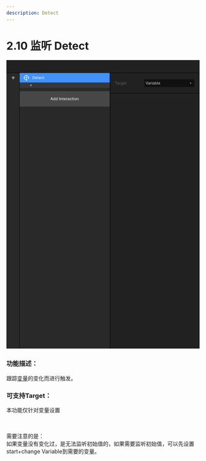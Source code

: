 ```yaml
---
description: Detect
---
```


# 2.10 监听 Detect

![](../../.gitbook/assets/Detect.png)

### 功能描述：

跟踪[变量](../../bian-liang-yu-biao-da-shi/1.-bian-liang.md)的变化而进行触发。



### 可支持Target：

本功能仅针对变量设置

\
\
需要注意的是：\
如果变量没有变化过，是无法监听初始值的，如果需要监听初始值，可以先设置start+change Variable到需要的变量。





